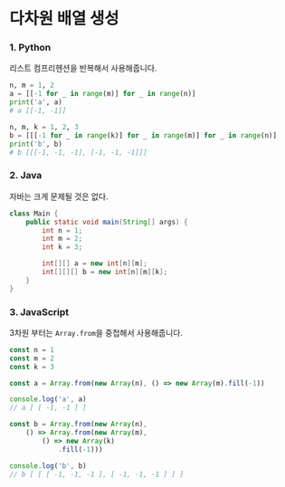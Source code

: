 # 다차원 배열 생성

### 1. Python
리스트 컴프리헨션을 반복해서 사용해줍니다.
```python
n, m = 1, 2
a = [[-1 for _ in range(m)] for _ in range(n)]
print('a', a)
# a [[-1, -1]]

n, m, k = 1, 2, 3
b = [[[-1 for _ in range(k)] for _ in range(m)] for _ in range(n)]
print('b', b)
# b [[[-1, -1, -1], [-1, -1, -1]]]
```

### 2. Java
자바는 크게 문제될 것은 없다.
```java
class Main {
    public static void main(String[] args) {
        int n = 1;
        int m = 2;
        int k = 3;

        int[][] a = new int[n][m];
        int[][][] b = new int[n][m][k];
    }
}
```

### 3. JavaScript
3차원 부터는 `Array.from`을 중첩해서 사용해줍니다.
```js
const n = 1
const m = 2
const k = 3

const a = Array.from(new Array(n), () => new Array(m).fill(-1))

console.log('a', a)
// a [ [ -1, -1 ] ]

const b = Array.from(new Array(n),
    () => Array.from(new Array(m),
        () => new Array(k)
            .fill(-1)))

console.log('b', b)
// b [ [ [ -1, -1, -1 ], [ -1, -1, -1 ] ] ]
```
